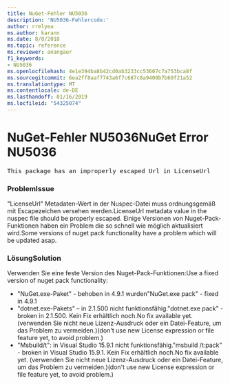 ```yaml
---
title: NuGet-Fehler NU5036
description: 'NU5036-Fehlercode:'
author: rrelyea
ms.author: karann
ms.date: 8/8/2018
ms.topic: reference
ms.reviewer: anangaur
f1_keywords:
- NU5036
ms.openlocfilehash: 4e1e394ba8b42cd0ab3233cc53607c7a753bca8f
ms.sourcegitcommit: 6ea2ff8aaf7743a6f7c687c8a9400b7b60f21a52
ms.translationtype: MT
ms.contentlocale: de-DE
ms.lasthandoff: 01/16/2019
ms.locfileid: "54325074"
---
```

# <a name="nuget-error-nu5036"></a><span data-ttu-id="1b9c3-103">NuGet-Fehler NU5036</span><span class="sxs-lookup"><span data-stu-id="1b9c3-103">NuGet Error NU5036</span></span>
<pre>This package has an improperly escaped Url in LicenseUrl</pre>

### <a name="issue"></a><span data-ttu-id="1b9c3-104">Problem</span><span class="sxs-lookup"><span data-stu-id="1b9c3-104">Issue</span></span>

<span data-ttu-id="1b9c3-105">"LicenseUrl" Metadaten-Wert in der Nuspec-Datei muss ordnungsgemäß mit Escapezeichen versehen werden.</span><span class="sxs-lookup"><span data-stu-id="1b9c3-105">LicenseUrl metadata value in the nuspec file should be properly escaped.</span></span>
<span data-ttu-id="1b9c3-106">Einige Versionen von Nuget-Pack-Funktionen haben ein Problem die so schnell wie möglich aktualisiert wird.</span><span class="sxs-lookup"><span data-stu-id="1b9c3-106">Some versions of nuget pack functionality have a problem which will be updated asap.</span></span>

### <a name="solution"></a><span data-ttu-id="1b9c3-107">Lösung</span><span class="sxs-lookup"><span data-stu-id="1b9c3-107">Solution</span></span>

<span data-ttu-id="1b9c3-108">Verwenden Sie eine feste Version des Nuget-Pack-Funktionen:</span><span class="sxs-lookup"><span data-stu-id="1b9c3-108">Use a fixed version of nuget pack functionality:</span></span>
* <span data-ttu-id="1b9c3-109">"NuGet.exe-Paket" - behoben in 4.9.1 wurden</span><span class="sxs-lookup"><span data-stu-id="1b9c3-109">"NuGet.exe pack" - fixed in 4.9.1</span></span>
* <span data-ttu-id="1b9c3-110">"dotnet.exe-Pakets" – in 2.1.500 nicht funktionsfähig.</span><span class="sxs-lookup"><span data-stu-id="1b9c3-110">"dotnet.exe pack" - broken in 2.1.500.</span></span> <span data-ttu-id="1b9c3-111">Kein Fix erhältlich noch.</span><span class="sxs-lookup"><span data-stu-id="1b9c3-111">No fix available yet.</span></span> <span data-ttu-id="1b9c3-112">(verwenden Sie nicht neue Lizenz-Ausdruck oder ein Datei-Feature, um das Problem zu vermeiden.)</span><span class="sxs-lookup"><span data-stu-id="1b9c3-112">(don't use new License expression or file feature yet, to avoid problem.)</span></span>
* <span data-ttu-id="1b9c3-113">"Msbuild/t": in Visual Studio 15.9.1 nicht funktionsfähig.</span><span class="sxs-lookup"><span data-stu-id="1b9c3-113">"msbuild /t:pack" - broken in Visual Studio 15.9.1.</span></span> <span data-ttu-id="1b9c3-114">Kein Fix erhältlich noch.</span><span class="sxs-lookup"><span data-stu-id="1b9c3-114">No fix available yet.</span></span> <span data-ttu-id="1b9c3-115">(verwenden Sie nicht neue Lizenz-Ausdruck oder ein Datei-Feature, um das Problem zu vermeiden.)</span><span class="sxs-lookup"><span data-stu-id="1b9c3-115">(don't use new License expression or file feature yet, to avoid problem.)</span></span>

